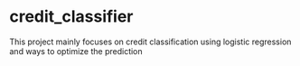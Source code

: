 # credit_classifier
This project mainly focuses on credit classification using logistic regression and ways to optimize the prediction
